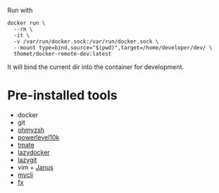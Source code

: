 Run with

```
docker run \
  --rm \
  -it \
  -v /var/run/docker.sock:/var/run/docker.sock \
  --mount type=bind,source="$(pwd)",target=/home/developer/dev/ \
  thomet/docker-remote-dev:latest
```

It will bind the current dir into the container for development.

# Pre-installed tools

- docker
- git
- [ohmyzsh](https://github.com/ohmyzsh/ohmyzsh)
- [powerlevel10k](https://github.com/romkatv/powerlevel10k)
- [tmate](https://tmate.io/)
- [lazydocker](https://github.com/jesseduffield/lazydocker)
- [lazygit](https://github.com/jesseduffield/lazygit)
- vim + [Janus](https://github.com/carlhuda/janus)
- [mycli](https://www.mycli.net/)
- [fx](https://github.com/antonmedv/fx)
